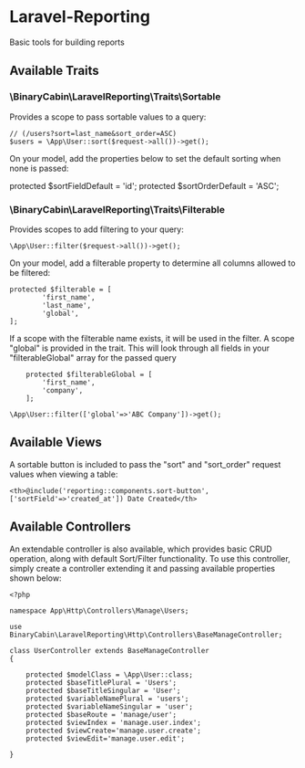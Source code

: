 # Laravel-Reporting
Basic tools for building reports

## Available Traits

### \BinaryCabin\LaravelReporting\Traits\Sortable

Provides a scope to pass sortable values to a query:

```
// (/users?sort=last_name&sort_order=ASC)
$users = \App\User::sort($request->all())->get();
```

On your model, add the properties below to set the default sorting when none is passed:

protected $sortFieldDefault = 'id';
protected $sortOrderDefault = 'ASC';

### \BinaryCabin\LaravelReporting\Traits\Filterable

Provides scopes to add filtering to your query:

```
\App\User::filter($request->all())->get();
```

On your model, add a filterable property to determine all columns allowed to be filtered:

```
protected $filterable = [
        'first_name',
        'last_name',
        'global',
];
```

If a scope with the filterable name exists, it will be used in the filter. A scope "global" is provided in the trait. This will look through all fields in your "filterableGlobal" array for the passed query 

```
    protected $filterableGlobal = [
        'first_name',
        'company',
    ];
```

```
\App\User::filter(['global'=>'ABC Company'])->get();
```

## Available Views

A sortable button is included to pass the "sort" and "sort_order" request values when viewing a table:

```
<th>@include('reporting::components.sort-button',['sortField'=>'created_at']) Date Created</th>
```

## Available Controllers

An extendable controller is also available, which provides basic CRUD operation, along with default Sort/Filter functionality. To use this controller, simply create a controller extending it and passing available properties shown below:

```
<?php

namespace App\Http\Controllers\Manage\Users;

use BinaryCabin\LaravelReporting\Http\Controllers\BaseManageController;

class UserController extends BaseManageController
{

    protected $modelClass = \App\User::class;
    protected $baseTitlePlural = 'Users';
    protected $baseTitleSingular = 'User';
    protected $variableNamePlural = 'users';
    protected $variableNameSingular = 'user';
    protected $baseRoute = 'manage/user';
    protected $viewIndex = 'manage.user.index';
    protected $viewCreate='manage.user.create';
    protected $viewEdit='manage.user.edit';

}

```